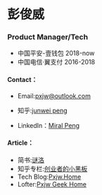 # 彭俊威

### Product Manager/Tech
* 中国平安-壹钱包 2018-now
* 中国电信·翼支付 2016-2018
#### Contact：
* Email:pxjw@outlook.com

* 知乎:[junwei peng](http://www.zhihu.com/people/pxjw)

* LinkedIn：[Miral Peng](https://www.linkedin.com/in/junweipeng)
#### Article：

* 简书:[谜洛](http://www.jianshu.com/u/95067ab0a52c)
* 知乎专栏:[创业者的小黑板](https://zhuanlan.zhihu.com/junwei)
* Tech Blog:[Pxjw.Home](http://www.cnblogs.com/pengjunwei/)
* Lofter:[Pxjw Geek Home](http://geekhome.lofter.com/)
